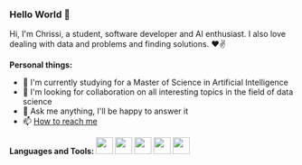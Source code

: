 ### Hello World 👋

Hi, I'm Chrissi, a student, software developer and AI enthusiast. I also love dealing with data and problems and finding solutions. ❤✌

**Personal things:**
- 🌱 I'm currently studying for a Master of Science in Artificial Intelligence
- 👯 I'm looking for collaboration on all interesting topics in the field of data science
- 💬 Ask me anything, I'll be happy to answer it
- 📫 [How to reach me](mailto:christopherneeb98@gmail.com)


**Languages and Tools:**
<code><img height="30" src="https://upload.wikimedia.org/wikipedia/commons/thumb/c/c3/Python-logo-notext.svg/800px-Python-logo-notext.svg.png"></code>
<code><img height="30" src="https://upload.wikimedia.org/wikipedia/commons/thumb/e/e0/Git-logo.svg/1920px-Git-logo.svg.png"></code>
<code><img height="30" src="https://upload.wikimedia.org/wikipedia/de/thumb/8/8c/Microsoft_SQL_Server_Logo.svg/1024px-Microsoft_SQL_Server_Logo.svg.png"></code>
<code><img height="30" src="https://upload.wikimedia.org/wikipedia/commons/thumb/4/40/VB.NET_Logo.svg/800px-VB.NET_Logo.svg.png"></code>
<code><img height="30" src="https://upload.wikimedia.org/wikipedia/commons/thumb/1/18/ISO_C%2B%2B_Logo.svg/800px-ISO_C%2B%2B_Logo.svg.png"></code>

<!--
**Chrissi2802/Chrissi2802** is a ✨ _special_ ✨ repository because its `README.md` (this file) appears on your GitHub profile.

Proposal by: https://medium.com/@saketprag322/customize-your-github-landing-page-cad846575bea
-->

